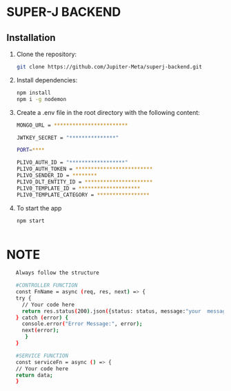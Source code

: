 # SUPER-J BACKEND

## Installation

1. Clone the repository:

   ```bash
   git clone https://github.com/Jupiter-Meta/superj-backend.git

2. Install dependencies:

   ```bash
   npm install
   npm i -g nodemon

3. Create a .env file in the root directory with the following content:

   ```bash
   MONGO_URL = ************************

   JWTKEY_SECRET = "***************"

   PORT=****

   PLIVO_AUTH_ID = "******************"
   PLIVO_AUTH_TOKEN = *************************
   PLIVO_SENDER_ID = ********
   PLIVO_DLT_ENTITY_ID = **********************
   PLIV0_TEMPLATE_ID = ********************
   PLIV0_TEMPLATE_CATEGORY = *****************

3. To start the app

   ```bash
   npm start



# NOTE

   ```bash
      Always follow the structure

      #CONTROLLER FUNCTION
      const FnName = async (req, res, next) => {
      try {
        // Your code here
        return res.status(200).json({status: status, message:"your  message", data: data});
      } catch (error) {
        console.error("Error Message:", error);
        next(error);
         }
      }

      #SERVICE FUNCTION
      const serviceFn = async () => {
      // Your code here
      return data;
      }

